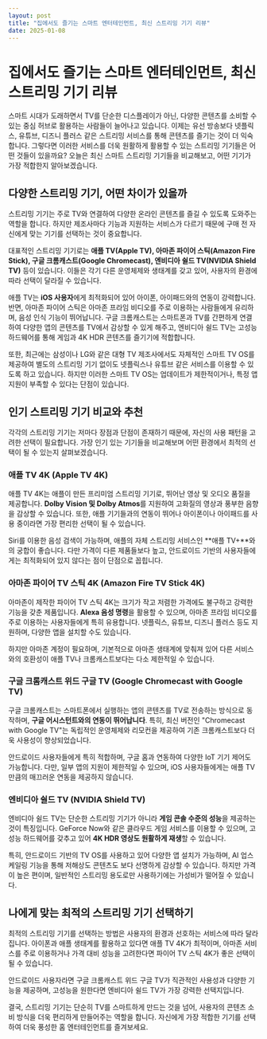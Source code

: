 ```yaml
---
layout: post
title: "집에서도 즐기는 스마트 엔터테인먼트, 최신 스트리밍 기기 리뷰"
date: 2025-01-08
---
```


# 집에서도 즐기는 스마트 엔터테인먼트, 최신 스트리밍 기기 리뷰

스마트 시대가 도래하면서 TV를 단순한 디스플레이가 아닌, 다양한 콘텐츠를 소비할 수 있는 중심 허브로 활용하는 사람들이 늘어나고 있습니다. 이제는 유선 방송보다 넷플릭스, 유튜브, 디즈니 플러스 같은 스트리밍 서비스를 통해 콘텐츠를 즐기는 것이 더 익숙합니다. 그렇다면 이러한 서비스를 더욱 원활하게 활용할 수 있는 스트리밍 기기들은 어떤 것들이 있을까요? 오늘은 최신 스마트 스트리밍 기기들을 비교해보고, 어떤 기기가 가장 적합한지 알아보겠습니다.

## 다양한 스트리밍 기기, 어떤 차이가 있을까

스트리밍 기기는 주로 TV와 연결하여 다양한 온라인 콘텐츠를 즐길 수 있도록 도와주는 역할을 합니다. 하지만 제조사마다 기능과 지원하는 서비스가 다르기 때문에 구매 전 자신에게 맞는 기기를 선택하는 것이 중요합니다.

대표적인 스트리밍 기기로는 **애플 TV(Apple TV), 아마존 파이어 스틱(Amazon Fire Stick), 구글 크롬캐스트(Google Chromecast), 엔비디아 쉴드 TV(NVIDIA Shield TV)** 등이 있습니다. 이들은 각기 다른 운영체제와 생태계를 갖고 있어, 사용자의 환경에 따라 선택이 달라질 수 있습니다.

애플 TV는 **iOS 사용자**에게 최적화되어 있어 아이폰, 아이패드와의 연동이 강력합니다. 반면, 아마존 파이어 스틱은 아마존 프라임 비디오를 주로 이용하는 사람들에게 유리하며, 음성 인식 기능이 뛰어납니다. 구글 크롬캐스트는 스마트폰과 TV를 간편하게 연결하여 다양한 앱의 콘텐츠를 TV에서 감상할 수 있게 해주고, 엔비디아 쉴드 TV는 고성능 하드웨어를 통해 게임과 4K HDR 콘텐츠를 즐기기에 적합합니다.

또한, 최근에는 삼성이나 LG와 같은 대형 TV 제조사에서도 자체적인 스마트 TV OS를 제공하여 별도의 스트리밍 기기 없이도 넷플릭스나 유튜브 같은 서비스를 이용할 수 있도록 하고 있습니다. 하지만 이러한 스마트 TV OS는 업데이트가 제한적이거나, 특정 앱 지원이 부족할 수 있다는 단점이 있습니다. 

## 인기 스트리밍 기기 비교와 추천

각각의 스트리밍 기기는 저마다 장점과 단점이 존재하기 때문에, 자신의 사용 패턴을 고려한 선택이 필요합니다. 가장 인기 있는 기기들을 비교해보며 어떤 환경에서 최적의 선택이 될 수 있는지 살펴보겠습니다.

### 애플 TV 4K (Apple TV 4K)

애플 TV 4K는 애플이 만든 프리미엄 스트리밍 기기로, 뛰어난 영상 및 오디오 품질을 제공합니다. **Dolby Vision 및 Dolby Atmos**를 지원하여 고화질의 영상과 풍부한 음향을 감상할 수 있습니다. 또한, 애플 기기들과의 연동이 뛰어나 아이폰이나 아이패드를 사용 중이라면 가장 편리한 선택이 될 수 있습니다.

Siri를 이용한 음성 검색이 가능하며, 애플의 자체 스트리밍 서비스인 **애플 TV+**와의 궁합이 좋습니다. 다만 가격이 다른 제품들보다 높고, 안드로이드 기반의 사용자들에게는 최적화되어 있지 않다는 점이 단점으로 꼽힙니다.

### 아마존 파이어 TV 스틱 4K (Amazon Fire TV Stick 4K)

아마존이 제작한 파이어 TV 스틱 4K는 크기가 작고 저렴한 가격에도 불구하고 강력한 기능을 갖춘 제품입니다. **Alexa 음성 명령**을 활용할 수 있으며, 아마존 프라임 비디오를 주로 이용하는 사용자들에게 특히 유용합니다. 넷플릭스, 유튜브, 디즈니 플러스 등도 지원하며, 다양한 앱을 설치할 수도 있습니다.

하지만 아마존 계정이 필요하며, 기본적으로 아마존 생태계에 맞춰져 있어 다른 서비스와의 호환성이 애플 TV나 크롬캐스트보다는 다소 제한적일 수 있습니다.

### 구글 크롬캐스트 위드 구글 TV (Google Chromecast with Google TV)

구글 크롬캐스트는 스마트폰에서 실행하는 앱의 콘텐츠를 TV로 전송하는 방식으로 동작하며, **구글 어시스턴트와의 연동이 뛰어납니다**. 특히, 최신 버전인 "Chromecast with Google TV"는 독립적인 운영체제와 리모컨을 제공하여 기존 크롬캐스트보다 더욱 사용성이 향상되었습니다.

안드로이드 사용자들에게 특히 적합하며, 구글 홈과 연동하여 다양한 IoT 기기 제어도 가능합니다. 다만, 일부 앱의 지원이 제한적일 수 있으며, iOS 사용자들에게는 애플 TV만큼의 매끄러운 연동을 제공하지 않습니다.

### 엔비디아 쉴드 TV (NVIDIA Shield TV)

엔비디아 쉴드 TV는 단순한 스트리밍 기기가 아니라 **게임 콘솔 수준의 성능**을 제공하는 것이 특징입니다. GeForce Now와 같은 클라우드 게임 서비스를 이용할 수 있으며, 고성능 하드웨어를 갖추고 있어 **4K HDR 영상도 원활하게 재생**할 수 있습니다.

특히, 안드로이드 기반의 TV OS를 사용하고 있어 다양한 앱 설치가 가능하며, AI 업스케일링 기능을 통해 저해상도 콘텐츠도 보다 선명하게 감상할 수 있습니다. 하지만 가격이 높은 편이며, 일반적인 스트리밍 용도로만 사용하기에는 가성비가 떨어질 수 있습니다.

## 나에게 맞는 최적의 스트리밍 기기 선택하기

최적의 스트리밍 기기를 선택하는 방법은 사용자의 환경과 선호하는 서비스에 따라 달라집니다. 아이폰과 애플 생태계를 활용하고 있다면 애플 TV 4K가 최적이며, 아마존 서비스를 주로 이용하거나 가격 대비 성능을 고려한다면 파이어 TV 스틱 4K가 좋은 선택이 될 수 있습니다.

안드로이드 사용자라면 구글 크롬캐스트 위드 구글 TV가 직관적인 사용성과 다양한 기능을 제공하며, 고성능을 원한다면 엔비디아 쉴드 TV가 가장 강력한 선택지입니다.

결국, 스트리밍 기기는 단순히 TV를 스마트하게 만드는 것을 넘어, 사용자의 콘텐츠 소비 방식을 더욱 편리하게 만들어주는 역할을 합니다. 자신에게 가장 적합한 기기를 선택하여 더욱 풍성한 홈 엔터테인먼트를 즐겨보세요.
